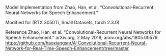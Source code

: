 
Model Implementation from
Zhao, Han, et al. “Convolutional-Recurrent Neural Networks for Speech Enhancement." 

Modified for (RTX 3050Ti, Small Datasets, torch 2.3.0)


Reference
Zhao, Han, et al. “Convolutional-Recurrent Neural Networks for Speech Enhancement.” arXiv.org, 2 May 2018, arxiv.org/abs/1805.00579.\
https://github.com/haoxiangsnr/A-Convolutional-Recurrent-Neural-Network-for-Real-Time-Speech-Enhancement/tree/master

